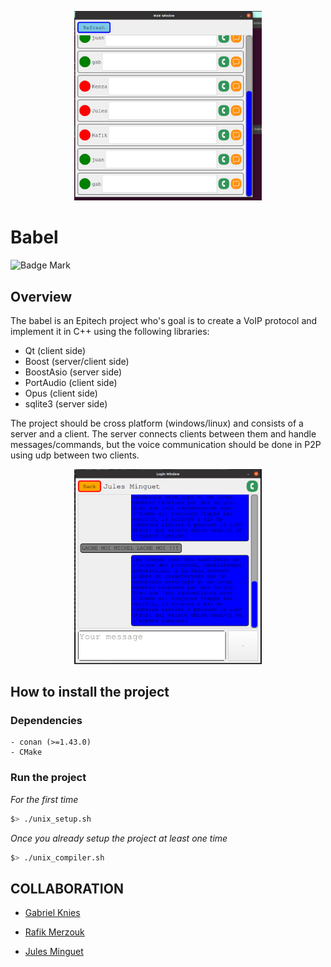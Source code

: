 <p align="center"><img src="../../../images/babel.png" style="max-width: 300px" alt="Babel"></p>

# Babel

![Badge Mark](https://img.shields.io/badge/Module%20Mark-A-%2372FA08.svg?&style=for-the-badge&logoColor=black)

## Overview

The babel is an Epitech project who's goal is to create a VoIP protocol and implement it in C++ using the following libraries:

- Qt (client side)
- Boost (server/client side)
- BoostAsio (server side)
- PortAudio (client side)
- Opus (client side)
- sqlite3 (server side)

The project should be cross platform (windows/linux) and consists of a server and a client. The server connects clients between them and handle messages/commands, but the voice communication should be done in P2P using udp between two clients.

<p align="center"><img src="../../../images/babel-messages.png" style="max-width: 300px" alt="Babel"></p>

## How to install the project

### Dependencies

    - conan (>=1.43.0)
    - CMake

### Run the project

*For the first time*
```bash
$> ./unix_setup.sh
```

*Once you already setup the project at least one time*
```bash
$> ./unix_compiler.sh
```

## COLLABORATION

- [Gabriel Knies](https://github.com/gabirel1) 

- [Rafik Merzouk](https://github.com/Belkadafi)

- [Jules Minguet](https://github.com/Hrothgor)
